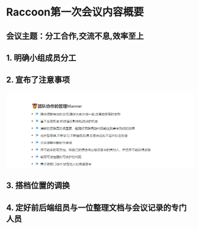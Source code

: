 # Raccoon第一次会议内容概要

## 会议主题：分工合作,交流不息,效率至上
## 1. **明确小组成员分工**

## 2. **宣布了注意事项**
![](./images/第一次会议-注意事项.jpg)

## 3. 搭档位置的调换

## 4. 定好前后端组员与一位整理文档与会议记录的专门人员